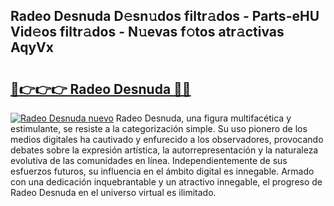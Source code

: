## Radeo Desnuda D𝚎sn𝚞dos filtr𝚊dos - Parts-eHU Vid𝚎os filtr𝚊dos - N𝚞evas f𝚘tos atr𝚊ctivas AqyVx

# <h2><a href="http://mb2gv6s.tromn.icu/?c=Radeo+Desnuda">🔗👉👉👉 Radeo Desnuda 🔗🔗</a></h2>

[![Radeo Desnuda nuevo](https://i.imgur.com/pEAQMta.gif)](http://mb2gv6s.tromn.icu/?c=Radeo+Desnuda)
Radeo Desnuda, una figura multifacética y estimulante, se resiste a la categorización simple. Su uso pionero de los medios digitales ha cautivado y enfurecido a los observadores, provocando debates sobre la expresión artística, la autorrepresentación y la naturaleza evolutiva de las comunidades en línea. Independientemente de sus esfuerzos futuros, su influencia en el ámbito digital es innegable. Armado con una dedicación inquebrantable y un atractivo innegable, el progreso de Radeo Desnuda en el universo virtual es ilimitado.
